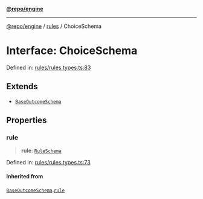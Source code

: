[**@repo/engine**](../../README.md)

---

[@repo/engine](../../modules.md) / [rules](../README.md) / ChoiceSchema

# Interface: ChoiceSchema

Defined in: [rules/rules.types.ts:83](https://github.com/alexqguo/drinking-board-game-v3/blob/423d7f07a24c1ecc390d54885c4978f1235ed349/packages/engine/src/rules/rules.types.ts#L83)

## Extends

- [`BaseOutcomeSchema`](BaseOutcomeSchema.md)

## Properties

### rule

> **rule**: [`RuleSchema`](../type-aliases/RuleSchema.md)

Defined in: [rules/rules.types.ts:73](https://github.com/alexqguo/drinking-board-game-v3/blob/423d7f07a24c1ecc390d54885c4978f1235ed349/packages/engine/src/rules/rules.types.ts#L73)

#### Inherited from

[`BaseOutcomeSchema`](BaseOutcomeSchema.md).[`rule`](BaseOutcomeSchema.md#rule)
